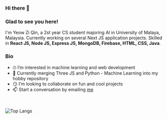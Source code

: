 <!-- <img height="180rem" width="100%" src="https://github.com/halfrost/halfrost/blob/master/icons/header_.png?raw=true" /> -->

### Hi there 👋 
<!-- ![visitors](https://visitor-badge.glitch.me/badge?page_id=page.id) -->

### Glad to see you here! 

I'm Yeow Zi Qin, a 2st year CS student majoring AI in University of Malaya, Malaysia. Currently working on several Next JS application projects. Skilled in <strong>React JS, Node JS, Express JS, MongoDB, Firebase, HTML, CSS, Java</strong>. 


### Bio

<ul>
<li> 🙄 I’m interested in machine learning and web development </li>
<li> 🏁 Currently merging Three JS and Python - Machine Learning into my hobby repository</li>
<li> 😏 I’m looking to collaborate on fun and cool projects </li>
<li> 📫 Start a conversation by emailing <a href="mailto:ziqinyeow@gmail.com">me</a> </li>
</ul>
<br>
<!-- 

<div style="display=flex">
<img height="180em" src="https://github-readme-stats.vercel.app/api?username=ziqinyeow&show_icons=true&hide_border=true&&count_private=true&include_all_commits=true" />
<a href="https://app.daily.dev/ziq"><img src="https://api.daily.dev/devcards/aa7d7c9eb58d4daa826eb196dd27538e.png?r=s4e" width="400" alt="Yeow Zi Qin's Dev Card"/></a>
</div> -->

![Top Langs](https://github-readme-stats.vercel.app/api/top-langs/?username=ziqinyeow&langs_count=8&layout=compact&theme=dracula&hide_border=true)
